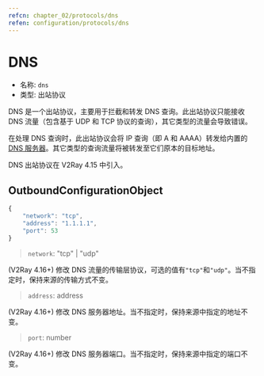 ```yaml
---
refcn: chapter_02/protocols/dns
refen: configuration/protocols/dns
---
```


# DNS

* 名称: `dns`
* 类型: 出站协议

DNS 是一个出站协议，主要用于拦截和转发 DNS 查询。此出站协议只能接收 DNS 流量（包含基于 UDP 和 TCP 协议的查询），其它类型的流量会导致错误。

在处理 DNS 查询时，此出站协议会将 IP 查询（即 A 和 AAAA）转发给内置的 [DNS 服务器](../04_dns.md)。其它类型的查询流量将被转发至它们原本的目标地址。

DNS 出站协议在 V2Ray 4.15 中引入。

## OutboundConfigurationObject

```javascript
{
    "network": "tcp",
    "address": "1.1.1.1",
    "port": 53
}
```

> `network`: "tcp" | "udp"

(V2Ray 4.16+) 修改 DNS 流量的传输层协议，可选的值有`"tcp"`和`"udp"`。当不指定时，保持来源的传输方式不变。

> `address`: address

(V2Ray 4.16+) 修改 DNS 服务器地址。当不指定时，保持来源中指定的地址不变。

> `port`: number

(V2Ray 4.16+) 修改 DNS 服务器端口。当不指定时，保持来源中指定的端口不变。
